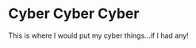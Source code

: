 # Cyber Cyber Cyber
This is where I would put my cyber things...if I had any!





<!--  flag{lost_in_the_comments} 
      New Site: cerby.space
-->

